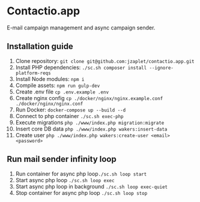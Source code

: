 # Contactio.app
E-mail campaign management and async campaign sender.

## Installation guide
1. Clone repository: `git clone git@github.com:jzaplet/contactio.app.git`
1. Install PHP dependencies: `./sc.sh composer install --ignore-platform-reqs`
1. Install Node modules: `npm i`
1. Compile assets: `npm run gulp-dev`
1. Create .env file `cp .env.example .env`
1. Create nginx config `cp ./docker/nginx/nginx.example.conf ./docker/nginx/nginx.conf`
1. Run Docker: `docker-compose up --build --d`
1. Connect to php container `./sc.sh exec-php`
1. Execute migrations `php ./www/index.php migration:migrate`
1. Insert core DB data `php ./www/index.php wakers:insert-data`
1. Create user `php ./www/index.php wakers:create-user <email> <password>`

## Run mail sender infinity loop
1. Run container for async php loop`./sc.sh loop start`
1. Start async php loop `./sc.sh loop exec`
1. Start async php loop in background `./sc.sh loop exec-quiet`
1. Stop container for async php loop `./sc.sh loop stop`